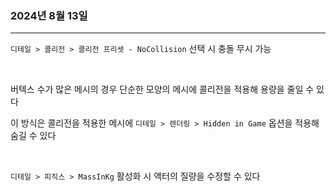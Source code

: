 ### 2024년 8월 13일

* * *

`디테일 > 콜리전 > 콜리전 프리셋 - NoCollision` 선택 시 충돌 무시 가능

<br>

버텍스 수가 많은 메시의 경우 단순한 모양의 메시에 콜리전을 적용해 용량을 줄일 수 있다

이 방식은 콜리전을 적용한 메시에 `디테일 > 렌더링 > Hidden in Game` 옵션을 적용해 숨길 수 있다

<br>

`디테일 > 피직스 > MassInKg` 활성화 시 액터의 질량을 수정할 수 있다
